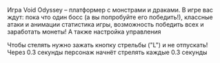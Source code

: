 Игра Void Odyssey  –  платформер с монстрами и драками.
В игре вас ждут:
пока что один босс (а вы попробуйте его победить!),
классные атаки и анимации
статистика игры,
возможность победить всех и заработать монеты!
А также настройка управления

Чтобы стелять нужно зажать кнопку стрельбы ("L") и не отпускать!
Через 0.3 секунды персонаж начнёт стрелять каждые 0.3 секунды

